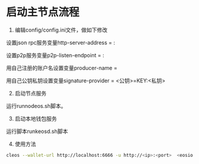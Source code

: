 # 启动主节点流程
1. 编辑config/config.ini文件，做如下修改

设置json rpc服务变量http-server-address = <ip>:<port>

设置p2p服务变量p2p-listen-endpoint = <ip>:<port>

用自己注册的账户名设置变量producer-name = <account>

用自己公钥私钥设置变量signature-provider = <公钥>=KEY:<私钥>

2. 启动节点服务

运行runnodeos.sh脚本。

3. 启动本地钱包服务

运行脚本runkeosd.sh脚本

4. 使用方法

```bash
cleos --wallet-url http://localhost:6666 -u http://<ip>:<port>  <eosio cmd>
```
